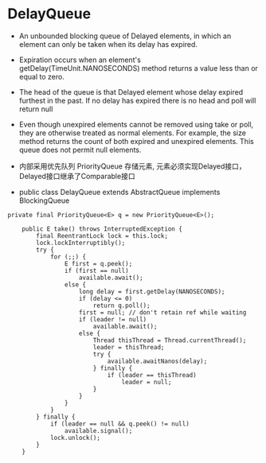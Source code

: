# DelayQueue

- An unbounded blocking queue of Delayed elements, in which an element can only be taken when its delay has expired.

- Expiration occurs when an element's getDelay(TimeUnit.NANOSECONDS) method returns a value less than or equal to zero.

- The head of the queue is that Delayed element whose delay expired furthest in the past. If no delay has expired there is no head and poll will return null

- Even though unexpired elements cannot be removed using take or poll, they are otherwise treated as normal elements. For example, the size method returns the count of both expired and unexpired elements. This queue does not permit null elements.

- 内部采用优先队列 PriorityQueue 存储元素, 元素必须实现Delayed接口，Delayed接口继承了Comparable接口

- public class DelayQueue<E extends Delayed> extends AbstractQueue<E> implements BlockingQueue<E>

```
private final PriorityQueue<E> q = new PriorityQueue<E>();
```

```
    public E take() throws InterruptedException {
        final ReentrantLock lock = this.lock;
        lock.lockInterruptibly();
        try {
            for (;;) {
                E first = q.peek();
                if (first == null)
                    available.await();
                else {
                    long delay = first.getDelay(NANOSECONDS);
                    if (delay <= 0)
                        return q.poll();
                    first = null; // don't retain ref while waiting
                    if (leader != null)
                        available.await();
                    else {
                        Thread thisThread = Thread.currentThread();
                        leader = thisThread;
                        try {
                            available.awaitNanos(delay);
                        } finally {
                            if (leader == thisThread)
                                leader = null;
                        }
                    }
                }
            }
        } finally {
            if (leader == null && q.peek() != null)
                available.signal();
            lock.unlock();
        }
    }
```